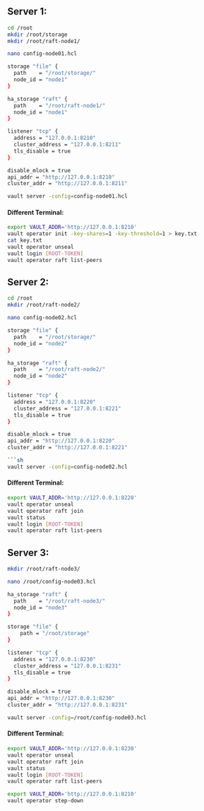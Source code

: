 ## Server 1:
```sh
cd /root
mkdir /root/storage
mkdir /root/raft-node1/
```
```sh
nano config-node01.hcl
```
```sh
storage "file" {
  path    = "/root/storage/"
  node_id = "node1"
}

ha_storage "raft" {
  path    = "/root/raft-node1/"
  node_id = "node1"
}

listener "tcp" {
  address = "127.0.0.1:8210"
  cluster_address = "127.0.0.1:8211"
  tls_disable = true
}

disable_mlock = true
api_addr = "http://127.0.0.1:8210"
cluster_addr = "http://127.0.0.1:8211"
```
```sh
vault server -config=config-node01.hcl
```
#### Different Terminal:
```sh
export VAULT_ADDR='http://127.0.0.1:8210'
vault operator init -key-shares=1 -key-threshold=1 > key.txt
cat key.txt
vault operator unseal
vault login [ROOT-TOKEN]
vault operator raft list-peers
```

## Server 2:
```sh
cd /root
mkdir /root/raft-node2/
```
```sh
nano config-node02.hcl
```
```sh
storage "file" {
  path    = "/root/storage/"
  node_id = "node2"
}

ha_storage "raft" {
  path    = "/root/raft-node2/"
  node_id = "node2"
}

listener "tcp" {
  address = "127.0.0.1:8220"
  cluster_address = "127.0.0.1:8221"
  tls_disable = true
}

disable_mlock = true
api_addr = "http://127.0.0.1:8220"
cluster_addr = "http://127.0.0.1:8221"

```sh
vault server -config=config-node02.hcl
```
#### Different Terminal:

```sh
export VAULT_ADDR='http://127.0.0.1:8220'
vault operator unseal
vault operator raft join
vault status
vault login [ROOT-TOKEN]
vault operator raft list-peers
```

## Server 3:
```sh
mkdir /root/raft-node3/
```
```sh
nano /root/config-node03.hcl
```
```sh
ha_storage "raft" {
  path    = "/root/raft-node3/"
  node_id = "node3"
}

storage "file" {
    path = "/root/storage"
}

listener "tcp" {
  address = "127.0.0.1:8230"
  cluster_address = "127.0.0.1:8231"
  tls_disable = true
}

disable_mlock = true
api_addr = "http://127.0.0.1:8230"
cluster_addr = "http://127.0.0.1:8231"
```
```sh
vault server -config=/root/config-node03.hcl
```

#### Different Terminal:
```sh
export VAULT_ADDR='http://127.0.0.1:8230'
vault operator unseal
vault operator raft join
vault status
vault login [ROOT-TOKEN]
vault operator raft list-peers
```
```sh
export VAULT_ADDR='http://127.0.0.1:8210'
vault operator step-down
```
